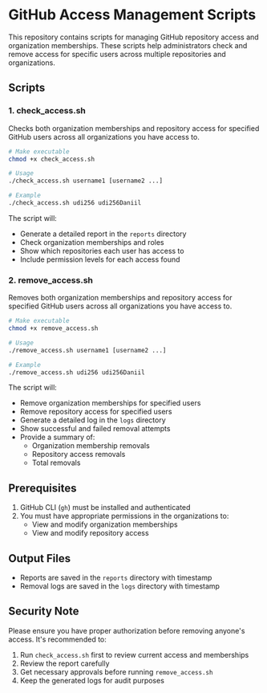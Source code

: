 # GitHub Access Management Scripts

This repository contains scripts for managing GitHub repository access and organization memberships. These scripts help administrators check and remove access for specific users across multiple repositories and organizations.

## Scripts

### 1. check_access.sh
Checks both organization memberships and repository access for specified GitHub users across all organizations you have access to.

```bash
# Make executable
chmod +x check_access.sh

# Usage
./check_access.sh username1 [username2 ...]

# Example
./check_access.sh udi256 udi256Daniil
```

The script will:
- Generate a detailed report in the `reports` directory
- Check organization memberships and roles
- Show which repositories each user has access to
- Include permission levels for each access found

### 2. remove_access.sh
Removes both organization memberships and repository access for specified GitHub users across all organizations you have access to.

```bash
# Make executable
chmod +x remove_access.sh

# Usage
./remove_access.sh username1 [username2 ...]

# Example
./remove_access.sh udi256 udi256Daniil
```

The script will:
- Remove organization memberships for specified users
- Remove repository access for specified users
- Generate a detailed log in the `logs` directory
- Show successful and failed removal attempts
- Provide a summary of:
  - Organization membership removals
  - Repository access removals
  - Total removals

## Prerequisites

1. GitHub CLI (`gh`) must be installed and authenticated
2. You must have appropriate permissions in the organizations to:
   - View and modify organization memberships
   - View and modify repository access

## Output Files

- Reports are saved in the `reports` directory with timestamp
- Removal logs are saved in the `logs` directory with timestamp

## Security Note

Please ensure you have proper authorization before removing anyone's access. It's recommended to:
1. Run `check_access.sh` first to review current access and memberships
2. Review the report carefully
3. Get necessary approvals before running `remove_access.sh`
4. Keep the generated logs for audit purposes